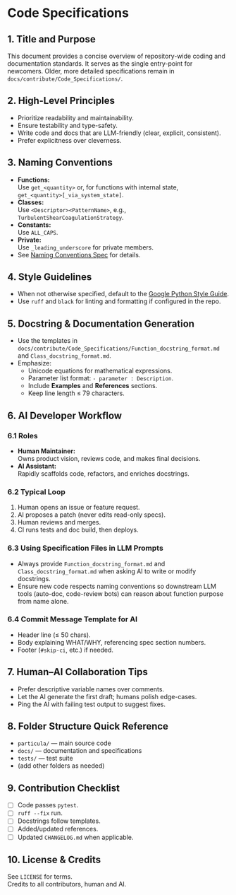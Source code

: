 # Code Specifications

## 1. Title and Purpose

This document provides a concise overview of repository-wide coding and
documentation standards. It serves as the single entry-point for newcomers.
Older, more detailed specifications remain in `docs/contribute/Code_Specifications/`.

## 2. High-Level Principles

- Prioritize readability and maintainability.
- Ensure testability and type-safety.
- Write code and docs that are LLM-friendly (clear, explicit, consistent).
- Prefer explicitness over cleverness.

## 3. Naming Conventions

- **Functions:**  
  Use `get_<quantity>` or, for functions with internal state,  
  `get_<quantity>[_via_system_state]`.
- **Classes:**  
  Use `<Descriptor><PatternName>`, e.g., `TurbulentShearCoagulationStrategy`.
- **Constants:**  
  Use `ALL_CAPS`.
- **Private:**  
  Use `_leading_underscore` for private members.
- See [Naming Conventions Spec](docs/contribute/Code_Specifications/index.md)
  for details.

## 4. Style Guidelines

- When not otherwise specified, default to the
  [Google Python Style Guide](https://google.github.io/styleguide/pyguide.html).
- Use `ruff` and `black` for linting and formatting if configured in the repo.

## 5. Docstring & Documentation Generation

- Use the templates in
  `docs/contribute/Code_Specifications/Function_docstring_format.md` and
  `Class_docstring_format.md`.
- Emphasize:
    - Unicode equations for mathematical expressions.
    - Parameter list format: `- parameter : Description`.
    - Include **Examples** and **References** sections.
    - Keep line length ≤ 79 characters.

## 6. AI Developer Workflow

### 6.1 Roles

- **Human Maintainer:**  
  Owns product vision, reviews code, and makes final decisions.
- **AI Assistant:**  
  Rapidly scaffolds code, refactors, and enriches docstrings.

### 6.2 Typical Loop

1. Human opens an issue or feature request.
2. AI proposes a patch (never edits read-only specs).
3. Human reviews and merges.
4. CI runs tests and doc build, then deploys.

### 6.3 Using Specification Files in LLM Prompts

- Always provide `Function_docstring_format.md` and
  `Class_docstring_format.md` when asking AI to write or modify docstrings.
- Ensure new code respects naming conventions so downstream LLM tools
  (auto-doc, code-review bots) can reason about function purpose from name alone.

### 6.4 Commit Message Template for AI

- Header line (≤ 50 chars).
- Body explaining WHAT/WHY, referencing spec section numbers.
- Footer (`#skip-ci`, etc.) if needed.

## 7. Human–AI Collaboration Tips

- Prefer descriptive variable names over comments.
- Let the AI generate the first draft; humans polish edge-cases.
- Ping the AI with failing test output to suggest fixes.

## 8. Folder Structure Quick Reference

- `particula/` — main source code
- `docs/` — documentation and specifications
- `tests/` — test suite
- (add other folders as needed)

## 9. Contribution Checklist

- [ ] Code passes `pytest`.
- [ ] `ruff --fix` run.
- [ ] Docstrings follow templates.
- [ ] Added/updated references.
- [ ] Updated `CHANGELOG.md` when applicable.

## 10. License & Credits

See `LICENSE` for terms.  
Credits to all contributors, human and AI.
